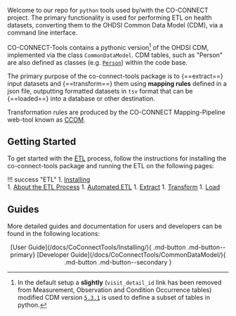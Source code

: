 
Welcome to our repo for `python` tools used by/with the CO-CONNECT project. The primary functionality is used for performing ETL on health datasets, converting them to the OHDSI Common Data Model (CDM), via a command line interface.

CO-CONNECT-Tools contains a pythonic version[^1] of the OHDSI CDM, implemented via the class `CommonDataModel`. CDM tables, such as "Person" are also defined as classes (e.g. [`Person`](/docs/CoConnectTools/Person/)) within the code base. 

[^1]: In the default setup a __slightly__ (`visit_detail_id` link has been removed from Measurement, Observation and Condition Occurrence tables) modified CDM version [`5.3.1`](https://github.com/OHDSI/CommonDataModel/releases/tag/v5.3.1) is used to define a subset of tables in python.

The primary purpose of the co-connect-tools package is to {==extract==} input datasets and {==transform==} them using __mapping rules__ defined in a json file, outputting formatted datasets in `tsv` format that can be {==loaded==} into a database or other destination.

Transformation rules are produced by the CO-CONNECT Mapping-Pipeline web-tool known as [CCOM](/docs/MappingPipeline/about/). 

## Getting Started

To get started with the [ETL](/docs/CoConnectTools/ETL/About/) process, follow the instructions for installing the co-connect-tools package and running the ETL on the following pages:

!!! success "ETL"
    1. [Installing](/docs/CoConnectTools/Installing/)  
    1. [About the ETL Process](/docs/CoConnectTools/ETL/About/)
    1. [Automated ETL](/docs/CoConnectTools/ETL/Automation/)
       1. [Extract](/docs/CoConnectTools/ETL/Extract/)
       1. [Transform](/docs/CoConnectTools/ETL/Transform/)
       1. [Load](/docs/CoConnectTools/ETL/Load/)
    
    
## Guides

More detailed guides and documentation for users and developers can be found in the following locations:

<center>
[User Guide](/docs/CoConnectTools/Installing/){ .md-button .md-button--primary}
[Developer Guide](/docs/CoConnectTools/CommonDataModel/){ .md-button .md-button--secondary }
</center>

